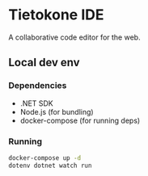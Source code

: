# Tietokone IDE

A collaborative code editor for the web.

## Local dev env

### Dependencies

- .NET SDK
- Node.js (for bundling)
- docker-compose (for running deps)

### Running

```bash
docker-compose up -d
dotenv dotnet watch run
```
